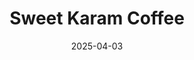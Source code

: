 ---  
layout: startup_page  
title: "Sweet Karam Coffee"  
id: "sweetkaramcoffee.in"  
permalink: "/sweetkaramcoffeesweetkaramcoffee.in04032025/"  
website: "https://sweetkaramcoffee.in/"  
funding_round: "Series A"  
funding_amount: "$8M"  
investors: "Peak XV Partners, Fireside"  
about: "Sweet Karam Coffee is a South Indian food brand offering a range of sweets, snacks, coffee blends, and ready-to-eat meal mixes. The company focuses on products free from palm oil and preservatives, and it has a strong presence in quick commerce channels and across 32 countries."  
markets: "Food and Beverage, Snacks, Sweets, Coffee, E-Commerce"  
hq: "Chennai, Tamil Nadu, India"  
founded_year: "2015"  
linkedin: "https://www.linkedin.com/company/sweetkaramcoffee"  
twitter: "https://twitter.com/sweetkaramcoffe"  
instagram: ""  
facebook: "https://www.facebook.com/SweetKaramCoffee/"  
crunchbase: "https://www.crunchbase.com/organization/sweet-karam-coffee"  
pitchbook: "https://pitchbook.com/profiles/company/515878-39"  

date_display: "03-Apr-2025"  
date: "2025-04-03"

# SEO Optimization  
meta_title: "Sweet Karam Coffee - Series A Funding ($8M)"  
meta_description: "Sweet Karam Coffee, Sweet Karam Coffee is a South Indian food brand offering a range of sweets, snacks, coffee blends, and ready-to-eat meal mixes. The company focuses on..."  
meta_keywords: "Sweet Karam Coffee, Food and Beverage, Snacks, Sweets, Coffee, E-Commerce, Series A funding"  
canonical_url: "https://startup.projectstartups.com/sweetkaramcoffeesweetkaramcoffee.in04032025/"  
---